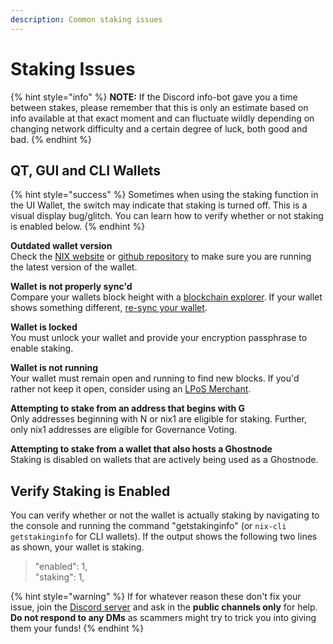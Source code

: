 ```yaml
---
description: Common staking issues
---
```


# Staking Issues

{% hint style="info" %}
**NOTE:** If the Discord info-bot gave you a time between stakes, please remember that this is only an estimate based on info available at that exact moment and can fluctuate wildly depending on changing network difficulty and a certain degree of luck, both good and bad.
{% endhint %}

## QT, GUI and CLI Wallets

{% hint style="success" %}
Sometimes when using the staking function in the UI Wallet, the switch may indicate that staking is turned off. This is a visual display bug/glitch. You can learn how to verify whether or not staking is enabled below.
{% endhint %}

**Outdated wallet version**  
Check the [NIX website](https://nixplatform.io/wallet) or [github repository](https://github.com/nixplatform/) to make sure you are running the latest version of the wallet.

**Wallet is not properly sync'd**  
Compare your wallets block height with a [blockchain explorer](https://chainz.cryptoid.info/nix/). If your wallet shows something different, [re-sync your wallet](syncing-issues/).

**Wallet is locked**  
You must unlock your wallet and provide your encryption passphrase to enable staking.

**Wallet is not running**  
Your wallet must remain open and running to find new blocks. If you'd rather not keep it open, consider using an [LPoS Merchant](https://nixplatform.io/marketplace).

**Attempting to stake from an address that begins with G**  
Only addresses beginning with N or nix1 are eligible for staking. Further, only nix1 addresses are eligible for Governance Voting.

**Attempting to stake from a wallet that also hosts a Ghostnode**  
Staking is disabled on wallets that are actively being used as a Ghostnode.

## Verify Staking is Enabled

You can verify whether or not the wallet is actually staking by navigating to the console and running the command "getstakinginfo" \(or `nix-cli getstakinginfo` for CLI wallets\). If the output shows the following two lines as shown, your wallet is staking.

> "enabled": 1,  
> "staking": 1,

{% hint style="warning" %}
If for whatever reason these don't fix your issue, join the [Discord server](https://discordapp.com/invite/HGuvDTW) and ask in the **public channels only** for help. **Do not respond to any DMs** as scammers might try to trick you into giving them your funds!
{% endhint %}

